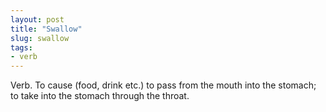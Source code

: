 ```yaml
---
layout: post
title: "Swallow"
slug: swallow
tags:
- verb
---
```


Verb. To cause (food, drink etc.) to pass from the mouth into the stomach; to take into the stomach through the throat.
